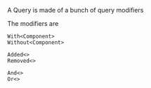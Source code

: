 A Query is made of a bunch of query modifiers

The modifiers are

```
With<Component>
Without<Component>

Added<>
Removed<>

And<>
Or<>
```
